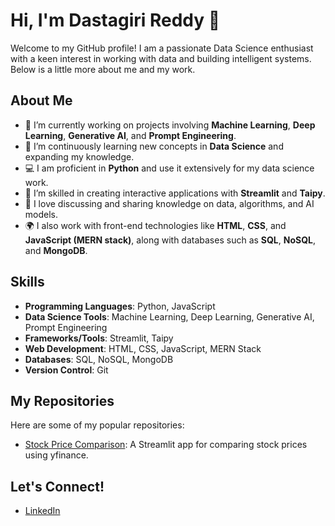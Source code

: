 # Hi, I'm Dastagiri Reddy 👋

Welcome to my GitHub profile! I am a passionate Data Science enthusiast with a keen interest in working with data and building intelligent systems. Below is a little more about me and my work.

## About Me

- 🔭 I’m currently working on projects involving **Machine Learning**, **Deep Learning**, **Generative AI**, and **Prompt Engineering**.
- 🌱 I’m continuously learning new concepts in **Data Science** and expanding my knowledge.
- 💻 I am proficient in **Python** and use it extensively for my data science work.
- 🎨 I’m skilled in creating interactive applications with **Streamlit** and **Taipy**.
- 💬 I love discussing and sharing knowledge on data, algorithms, and AI models.
- 🌍 I also work with front-end technologies like **HTML**, **CSS**, and **JavaScript (MERN stack)**, along with databases such as **SQL**, **NoSQL**, and **MongoDB**.

## Skills

- **Programming Languages**: Python, JavaScript
- **Data Science Tools**: Machine Learning, Deep Learning, Generative AI, Prompt Engineering
- **Frameworks/Tools**: Streamlit, Taipy
- **Web Development**: HTML, CSS, JavaScript, MERN Stack
- **Databases**: SQL, NoSQL, MongoDB
- **Version Control**: Git

## My Repositories

Here are some of my popular repositories:

- [Stock Price Comparison](https://github.com/dastagirireddy/Stock-Price-Comparison): A Streamlit app for comparing stock prices using yfinance.

## Let's Connect!

- [LinkedIn](https://www.linkedin.com/in/tathireddy-venkata-dastagiri-reddy)
